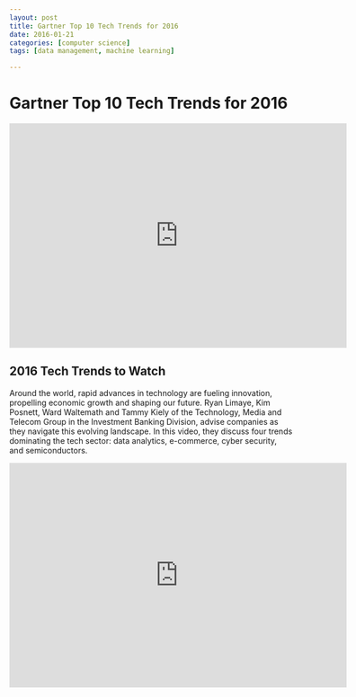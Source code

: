 ```yaml
---
layout: post
title: Gartner Top 10 Tech Trends for 2016
date: 2016-01-21
categories: [computer science]
tags: [data management, machine learning]

---
```



# Gartner Top 10 Tech Trends for 2016

<iframe width="600" height="400" src="https://www.youtube.com/embed/KjnfOhCbCr4" frameborder="0" allowfullscreen></iframe>



## 2016 Tech Trends to Watch

Around the world, rapid advances in technology are fueling innovation, propelling economic growth and shaping our future. Ryan Limaye, Kim Posnett, Ward Waltemath and Tammy Kiely of the Technology, Media and Telecom Group in the Investment Banking Division, advise companies as they navigate this evolving landscape. In this video, they discuss four trends dominating the tech sector: data analytics, e-commerce, cyber security, and semiconductors.

<iframe width="600" height="400" src="https://www.youtube.com/embed/mqqyAlr50fU" frameborder="0" allowfullscreen></iframe>